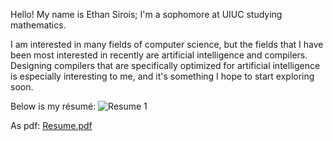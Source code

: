 Hello! My name is Ethan Sirois; I'm a sophomore at UIUC studying mathematics. 

I am interested in many fields of computer science, but the fields that I have been most interested in recently are artificial intelligence and compilers. Designing compilers that are specifically optimized for artificial intelligence is especially interesting to me, and it's something I hope to start exploring soon.

Below is my résumé:
![‎Resume ‎1](https://github.com/ethansirois/ethansirois/assets/114622541/eeb1268c-74eb-4998-91b7-fe5970808c0e)

As pdf:
[Resume.pdf](https://github.com/ethansirois/ethansirois/files/13865972/Resume.pdf)
